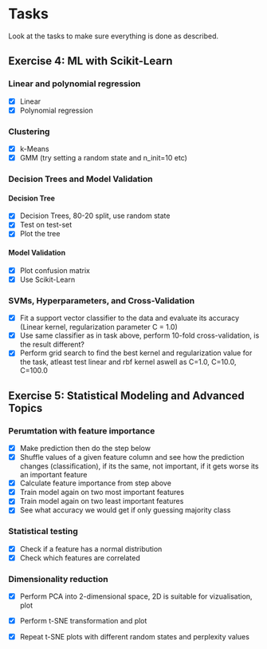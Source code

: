 # Tasks
Look at the tasks to make sure everything is done as described.

## Exercise 4: ML with Scikit-Learn

### Linear and polynomial regression
- [x] Linear
- [x] Polynomial regression

### Clustering
- [x] k-Means
- [x] GMM (try setting a random state and n_init=10 etc)

### Decision Trees and Model Validation
#### Decision Tree
- [x] Decision Trees, 80-20 split, use random state
- [x] Test on test-set
- [x] Plot the tree
#### Model Validation
- [x] Plot confusion matrix
- [x] Use Scikit-Learn

### SVMs, Hyperparameters, and Cross-Validation
- [x] Fit a support vector classifier to the data and evaluate its accuracy (Linear kernel, regularization parameter C = 1.0)
- [x] Use same classifier as in task above, perform 10-fold cross-validation, is the result different?
- [x] Perform grid search to find the best kernel and regularization value for the task, atleast test linear and rbf kernel aswell as C=1.0, C=10.0, C=100.0

## Exercise 5: Statistical Modeling and Advanced Topics

### Perumtation with feature importance
- [x] Make prediction then do the step below
- [x] Shuffle values of a given feature column and see how the prediction changes (classification), if its the same, not important, if it gets worse its an important feature
- [x] Calculate feature importance from step above
- [x] Train model again on two most important features
- [x] Train model again on two least important features
- [x] See what accuracy we would get if only guessing majority class

### Statistical testing
- [x] Check if a feature has a normal distribution
- [x] Check which features are correlated

### Dimensionality reduction
- [x] Perform PCA into 2-dimensional space, 2D is suitable for vizualisation, plot
- [x] Perform t-SNE transformation and plot
- [x] Repeat t-SNE plots with different random states and perplexity values


